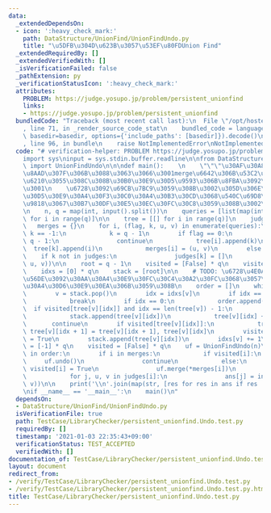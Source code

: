 ```yaml
---
data:
  _extendedDependsOn:
  - icon: ':heavy_check_mark:'
    path: DataStructure/UnionFind/UnionFindUndo.py
    title: "\u5DFB\u304D\u623B\u3057\u53EF\u80FDUnion Find"
  _extendedRequiredBy: []
  _extendedVerifiedWith: []
  _isVerificationFailed: false
  _pathExtension: py
  _verificationStatusIcon: ':heavy_check_mark:'
  attributes:
    PROBLEM: https://judge.yosupo.jp/problem/persistent_unionfind
    links:
    - https://judge.yosupo.jp/problem/persistent_unionfind
  bundledCode: "Traceback (most recent call last):\n  File \"/opt/hostedtoolcache/Python/3.10.1/x64/lib/python3.10/site-packages/onlinejudge_verify/documentation/build.py\"\
    , line 71, in _render_source_code_stat\n    bundled_code = language.bundle(stat.path,\
    \ basedir=basedir, options={'include_paths': [basedir]}).decode()\n  File \"/opt/hostedtoolcache/Python/3.10.1/x64/lib/python3.10/site-packages/onlinejudge_verify/languages/python.py\"\
    , line 96, in bundle\n    raise NotImplementedError\nNotImplementedError\n"
  code: "# verification-helper: PROBLEM https://judge.yosupo.jp/problem/persistent_unionfind\n\
    import sys\ninput = sys.stdin.buffer.readline\n\nfrom DataStructure.UnionFind.UnionFindUndo\
    \ import UnionFindUndo\n\n\ndef main():    \n    \"\"\"\u30AF\u30A8\u30EA\u5148\
    \u8AAD\u307F\u306B\u3088\u3063\u3066\u3001merge\u6642\u306B\u53C2\u7167/\u751F\
    \u6210\u3055\u308C\u308B\u30B0\u30E9\u30D5\u9593\u306B\u8FBA\u3092\u8CBC\u308A\
    \u3001\n    \u6728\u3092\u69CB\u7BC9\u3059\u308B\u3002\u305D\u306E\u5F8C\u30AA\
    \u30D5\u30E9\u30A4\u30F3\u30C0\u30A4\u30B3\u30CD\u3068\u540C\u69D8\u306E\u8981\
    \u9818\u3067\u30B7\u30DF\u30E5\u30EC\u30FC\u30C8\u3059\u308B\u3002\n    \"\"\"\
    \n    n, q = map(int, input().split())\n    queries = [list(map(int, input().split()))\
    \ for i in range(q)]\n\n    tree = [[] for i in range(q)]\n    judges = {}\n \
    \   merges = {}\n    for i, (flag, k, u, v) in enumerate(queries):\n        if\
    \ k == -1:\n            k = q - 1\n        if flag == 0:\n            if i ==\
    \ q - 1:\n                continue\n            tree[i].append(k)\n          \
    \  tree[k].append(i)\n            merges[i] = (u, v)\n        else:\n        \
    \    if k not in judges:\n                judges[k] = []\n            judges[k].append((i,\
    \ u, v))\n\n    root = q - 1\n    visited = [False] * q\n    visited[root] = True\n\
    \    idxs = [0] * q\n    stack = [root]\n\n    # TODO: \u6728\u4E0A\u306E\u5DE1\
    \u56DE\u3092\u30AA\u30A4\u30E9\u30FC\u30C4\u30A2\u30FC\u3068\u3057\u3066\u30E9\
    \u30A4\u30D6\u30E9\u30EA\u306B\u3059\u308B\n    order = []\n    while True:\n\
    \        v = stack.pop()\n        idx = idxs[v]\n        if idx == len(tree[v]):\n\
    \            break\n        if idx == 0:\n            order.append(v)\n      \
    \  if visited[tree[v][idx]] and idx == len(tree[v]) - 1:\n            order.append(v)\n\
    \            stack.append(tree[v][idx])\n            tree[v][idx] += 1\n     \
    \       continue\n        if visited[tree[v][idx]]:\n            tree[v][idx],\
    \ tree[v][idx + 1] = tree[v][idx + 1], tree[v][idx]\n        visited[tree[v][idx]]\
    \ = True\n        stack.append(tree[v][idx])\n        idxs[v] += 1\n\n    ans\
    \ = [-1] * q\n    visited = [False] * q\n    uf = UnionFindUndo(n)\n    for i\
    \ in order:\n        if i in merges:\n            if visited[i]:\n           \
    \     uf.undo()\n                continue\n            else:\n               \
    \ visited[i] = True\n                uf.merge(*merges[i])\n        if i in judges:\n\
    \            for j, u, v in judges[i]:\n                ans[j] = int(uf.same(u,\
    \ v))\n\n    print('\\n'.join(map(str, [res for res in ans if res != -1])))\n\n\
    \nif __name__ == '__main__':\n    main()\n"
  dependsOn:
  - DataStructure/UnionFind/UnionFindUndo.py
  isVerificationFile: true
  path: TestCase/LibraryChecker/persistent_unionfind.Undo.test.py
  requiredBy: []
  timestamp: '2021-01-03 22:35:43+09:00'
  verificationStatus: TEST_ACCEPTED
  verifiedWith: []
documentation_of: TestCase/LibraryChecker/persistent_unionfind.Undo.test.py
layout: document
redirect_from:
- /verify/TestCase/LibraryChecker/persistent_unionfind.Undo.test.py
- /verify/TestCase/LibraryChecker/persistent_unionfind.Undo.test.py.html
title: TestCase/LibraryChecker/persistent_unionfind.Undo.test.py
---
```

